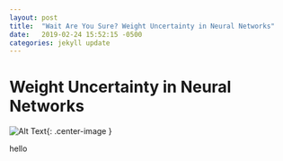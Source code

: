 ```yaml
---
layout: post
title:  "Wait Are You Sure? Weight Uncertainty in Neural Networks"
date:   2019-02-24 15:52:15 -0500
categories: jekyll update
---
```


# Weight Uncertainty in Neural Networks
![Alt Text](/media/ispot_trimmed_fast_small.gif){: .center-image }

hello
